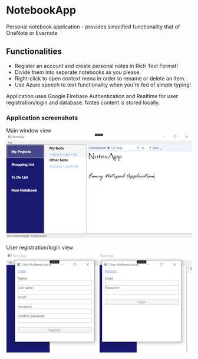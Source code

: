 # NotebookApp
Personal notebook application - provides simplified functionality that of OneNote or Evernote

## Functionalities
- Register an account and create personal notes in Rich Text Format!
- Divide them into separate notebooks as you please.
- Right-click to open context menu in order to rename or delete an item.
- Use Azure speech to text functionality when you're fed of simple typing!

Application uses Google Firebase Authentication and Realtime for user registration/login and database. Notes content is stored locally.

### Application screenshots
Main window view  
![alt text](Screenshots/MainWindowResized.png?raw=true)

User registration/login view  
![alt text](Screenshots/UserAuthenticationResized.png?raw=true)
